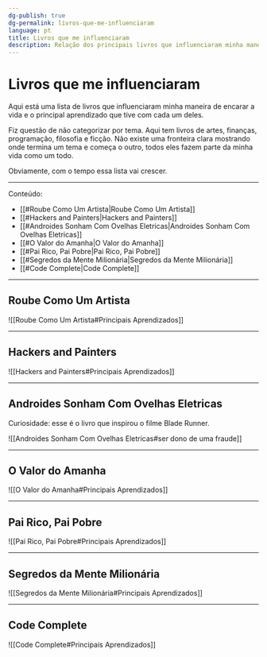 ```yaml
---
dg-publish: true
dg-permalink: livros-que-me-influenciaram
language: pt
title: Livros que me influenciaram
description: Relação dos principais livros que influenciaram minha maneira de ser, viver e enxergar o mundo.
---
```


# Livros que me influenciaram

Aqui está uma lista de livros que influenciaram minha maneira de encarar a vida e o principal aprendizado que tive com cada um deles.

Fiz questão de não categorizar por tema. Aqui tem livros de artes, finanças, programação, filosofia e ficção. Não existe uma fronteira clara mostrando onde termina um tema e começa o outro, todos eles fazem parte da minha vida como um todo.

Obviamente, com o tempo essa lista vai crescer.

---

Conteúdo:

- [[#Roube Como Um Artista|Roube Como Um Artista]]
- [[#Hackers and Painters|Hackers and Painters]]
- [[#Androides Sonham Com Ovelhas Eletricas|Androides Sonham Com Ovelhas Eletricas]]
- [[#O Valor do Amanha|O Valor do Amanha]]
- [[#Pai Rico, Pai Pobre|Pai Rico, Pai Pobre]]
- [[#Segredos da Mente Milionária|Segredos da Mente Milionária]]
- [[#Code Complete|Code Complete]]



---

## Roube Como Um Artista

![[Roube Como Um Artista#Principais Aprendizados]]

---

## Hackers and Painters

![[Hackers and Painters#Principais Aprendizados]]


---

## Androides Sonham Com Ovelhas Eletricas

Curiosidade: esse é o livro que inspirou o filme Blade Runner.

![[Androides Sonham Com Ovelhas Eletricas#ser dono de uma fraude]]

---

## O Valor do Amanha

![[O Valor do Amanha#Principais Aprendizados]]

---

## Pai Rico, Pai Pobre

![[Pai Rico, Pai Pobre#Principais Aprendizados]]

---

## Segredos da Mente Milionária

![[Segredos da Mente Milionária#Principais Aprendizados]]

---

## Code Complete

![[Code Complete#Principais Aprendizados]]

